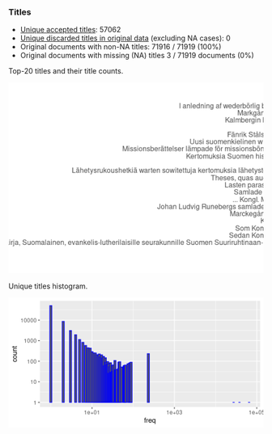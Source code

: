 ### Titles

-   [Unique accepted titles](output.tables/title_accepted.csv): 57062
-   [Unique discarded titles in original
    data](output.tables/title_discarded.csv) (excluding NA cases): 0
-   Original documents with non-NA titles: 71916 / 71919 (100%)
-   Original documents with missing (NA) titles 3 / 71919 documents (0%)

Top-20 titles and their title counts.

![plot of chunk summarytitle](figure/summarytitle-1.png)


Unique titles histogram.


![plot of chunk uniquetitles](figure/uniquetitles.png)
